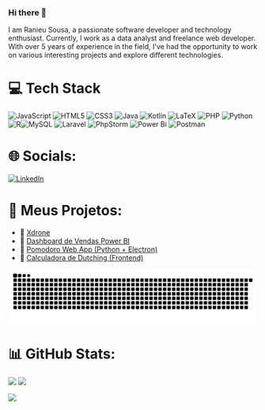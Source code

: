 ### Hi there 👋

I am Ranieu Sousa, a passionate software developer and technology enthusiast. Currently, I work as a data analyst and freelance web developer. With over 5 years of experience in the field, I've had the opportunity to work on various interesting projects and explore different technologies.

# 💻 Tech Stack
![JavaScript](https://img.shields.io/badge/javascript-%23323330.svg?style=for-the-badge&logo=javascript&logoColor=%23F7DF1E) ![HTML5](https://img.shields.io/badge/html5-%23E34F26.svg?style=for-the-badge&logo=html5&logoColor=white) ![CSS3](https://img.shields.io/badge/css3-%231572B6.svg?style=for-the-badge&logo=css3&logoColor=white) ![Java](https://img.shields.io/badge/java-%23ED8B00.svg?style=for-the-badge&logo=openjdk&logoColor=white) ![Kotlin](https://img.shields.io/badge/kotlin-%237F52FF.svg?style=for-the-badge&logo=kotlin&logoColor=white) ![LaTeX](https://img.shields.io/badge/latex-%23008080.svg?style=for-the-badge&logo=latex&logoColor=white) ![PHP](https://img.shields.io/badge/php-%23777BB4.svg?style=for-the-badge&logo=php&logoColor=white) ![Python](https://img.shields.io/badge/python-3670A0?style=for-the-badge&logo=python&logoColor=ffdd54) ![R](https://img.shields.io/badge/r-%23276DC3.svg?style=for-the-badge&logo=r&logoColor=white)![MySQL](https://img.shields.io/badge/mysql-%2300f.svg?style=for-the-badge&logo=mysql&logoColor=white) ![Laravel](https://img.shields.io/badge/laravel-%23FF2D20.svg?style=for-the-badge&logo=laravel&logoColor=white) ![PhpStorm](https://img.shields.io/badge/phpstorm-143?style=for-the-badge&logo=phpstorm&logoColor=black&color=black&labelColor=darkorchid) ![Power Bi](https://img.shields.io/badge/power_bi-F2C811?style=for-the-badge&logo=powerbi&logoColor=black) ![Postman](https://img.shields.io/badge/Postman-FF6C37?style=for-the-badge&logo=postman&logoColor=white)
# 🌐 Socials:
 [![LinkedIn](https://img.shields.io/badge/LinkedIn-%230077B5.svg?logo=linkedin&logoColor=white)](https://www.linkedin.com/in/ranieu-sousa-33957a9b/) 
 # 🚀 Meus Projetos:

- 🔗 [Xdrone](https://xdronespmw.com.br/)
- 🔗 [Dashboard de Vendas Power BI](https://app.powerbi.com/view?r=eyJrIjoiNjUyMGU0MzgtMDczNy00MWVhLWI1ZTktNWQ4Y2EzYjI4OTY4IiwidCI6ImZjYjljNzRmLWRiODMtNDRlZC1iMjlhLWRkZGRmMjBiZTI5OCJ9)
- 🔗 [Pomodoro Web App (Python + Electron)](https://github.com/ranieusousa/pomodoro-app)
- 🔗 [Calculadora de Dutching (Frontend)](https://v0-dutching-calculator-improvement.vercel.app/)

<picture>
  <source media="(prefers-color-scheme: dark)" srcset="https://raw.githubusercontent.com/ranieusousa/ranieusousa/output/github-snake-dark.svg" />
  <source media="(prefers-color-scheme: light)" srcset="https://raw.githubusercontent.com/ranieusousa/ranieusousa/output/github-snake.svg" />
  <img alt="github-snake" src="https://raw.githubusercontent.com/ranieusousa/ranieusousa/output/github-snake.svg" />
</picture>

# 📊 GitHub Stats:
<img src="https://github-readme-stats-wheat-two-53.vercel.app/api?username=ranieusousa&theme=merko&hide_border=false&include_all_commits=false&count_private=false"  width="364px" />                    <img src="https://github-readme-streak-stats.herokuapp.com/?user=ranieusousa&theme=merko&hide_border=false"  width="400px" />



![](https://github-readme-stats-wheat-two-53.vercel.app/api/top-langs/?username=ranieusousa&theme=neon&hide_border=false&include_all_commits=false&count_private=false&layout=compact)

